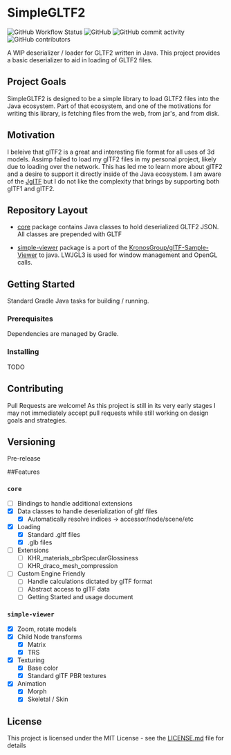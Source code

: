 # SimpleGLTF2

![GitHub Workflow Status](https://img.shields.io/github/workflow/status/MESLewis/SimpleGLTF2/Java%20CI?style=plastic)
![GitHub](https://img.shields.io/github/license/MESLewis/SimpleGLTF2)
![GitHub commit activity](https://img.shields.io/github/commit-activity/m/MESLewis/SimpleGLTF2)
![GitHub contributors](https://img.shields.io/github/contributors/MESLewis/SimpleGLTF2)

A WIP deserializer / loader for GLTF2 written in Java.
This project provides a basic deserializer to aid in loading of GLTF2 files.

## Project Goals

SimpleGLTF2 is designed to be a simple library to load GLTF2 files into the Java ecosystem. Part of that ecosystem, and one of the motivations for writing this library, is fetching files from the web, from jar's, and from disk.

## Motivation

I beleive that glTF2 is a great and interesting file format for all uses of 3d models. Assimp failed to load my glTF2 files in my personal project, likely due to loading over the network. This has led me to learn more about glTF2 and a desire to support it directly inside of the Java ecosystem. I am aware of the [JglTF](https://github.com/javagl/JglTF) but I do not like the complexity that brings by supporting both glTF1 and glTF2.

## Repository Layout

- [core](https://github.com/MESLewis/SimpleGLTF2/tree/master/core) package
contains Java classes to hold deserialized GLTF2 JSON. All classes are prepended with GLTF

- [simple-viewer](https://github.com/MESLewis/SimpleGLTF2/tree/master/simple-viewer) package is a port of the [KronosGroup/glTF-Sample-Viewer](https://github.com/KhronosGroup/glTF-Sample-Viewer) to java. LWJGL3 is used for window management and OpenGL calls.

## Getting Started

Standard Gradle Java tasks for building / running.

### Prerequisites

Dependencies are managed by Gradle.

### Installing

TODO

## Contributing

Pull Requests are welcome! As this project is still in its very early stages I may not immediately accept pull requests while still working on design goals and strategies.

## Versioning
Pre-release

##Features

### `core`
- [ ] Bindings to handle additional extensions
- [X] Data classes to handle deserialization of gltf files
  - [X] Automatically resolve indices -> accessor/node/scene/etc
- [X] Loading
  - [X] Standard .gltf files
  - [X] .glb files
- [ ] Extensions
  - [ ] KHR_materials_pbrSpecularGlossiness
  - [ ] KHR_draco_mesh_compression
- [ ] Custom Engine Friendly
  - [ ] Handle calculations dictated by glTF format
  - [ ] Abstract access to glTF data
  - [ ] Getting Started and usage document
  
### `simple-viewer`
- [X] Zoom, rotate models
- [X] Child Node transforms
  - [X] Matrix
  - [X] TRS
- [X] Texturing
  - [X] Base color
  - [X] Standard glTF PBR textures
- [X] Animation
  - [X] Morph
  - [X] Skeletal / Skin

## License

This project is licensed under the MIT License - see the [LICENSE.md](LICENSE.md) file for details
